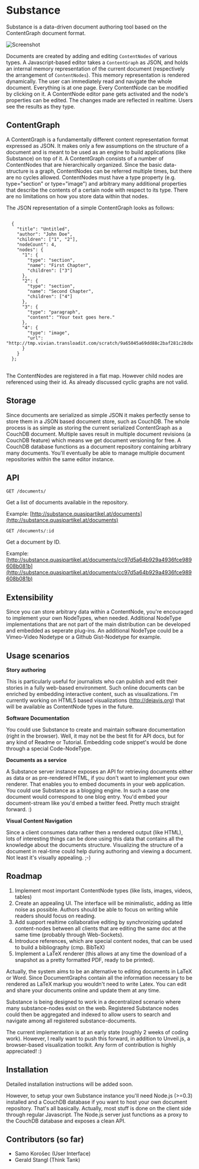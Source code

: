 Substance
================================================================================

Substance is a data-driven document authoring tool based on the ContentGraph 
document format.

![Screenshot](http://ma.zive.at/substance.png)

Documents are created by adding and editing `ContentNodes` of various types. A Javascript-based editor takes
a `ContentGraph` as JSON, and holds an internal memory representation of the current document (respectively the arrangement of `ContentNodes`). This memory representation is rendered dynamically. The user can immediately read and navigate the whole document. Everything is at one page. Every ContentNode can be modified by clicking on it. A ContentNode editor pane gets activated and the node's properties can be edited. The changes made are reflected in realtime. Users see the results as they type.


ContentGraph
--------------------------------------------------------------------------------

A ContentGraph is a fundamentally different content representation format expressed as JSON. It makes only a few assumptions on the structure of a document and is meant to be used as an engine to build applications (like Substance) on top of it. A ContentGraph consists of a number of ContentNodes that are hierarchically organized. Since the basic data-structure is a graph, ContentNodes can be referred multiple times, but there are no cycles allowed. ContentNodes must have a type property (e.g. type="section" or type="image") and arbitrary many additional properties that describe the contents of a certain node with respect to its type. There are no limitations on how you store data within that nodes.


The JSON representation of a simple ContentGraph looks as follows:

<pre>
<code>
  {
    "title": "Untitled",
    "author": "John Doe",
    "children": ["1", "2"],
    "nodeCount": 4,
    "nodes": {
      "1": {
        "type": "section",
        "name": "First Chapter",
        "children": ["3"]
      },
      "2": {
        "type": "section",
        "name": "Second Chapter",
        "children": ["4"]
      },
      "3": {
        "type": "paragraph",
        "content": "Your text goes here."
      },
      "4": {
        "type": "image",
        "url": "http://tmp.vivian.transloadit.com/scratch/9a65045a69dd88c2baf281c28dbd15a7"
      }
    }
  };
</code>
</pre>

The ContentNodes are registered in a flat map. However child nodes are referenced using their id. As already discussed cyclic graphs are not valid.


Storage
--------------------------------------------------------------------------------

Since documents are serialized as simple JSON it makes perfectly sense to store
them in a JSON based document store, such as CouchDB. The whole process is as
simple as storing the current serialized ContentGraph as a CouchDB document.
Multiple saves result in multiple document revisions (a CouchDB feature) which
means we get document versioning for free. A CouchDB database functions as a
document repository containing arbitrary many documents. You'll eventually be able to manage
multiple document repositories within the same editor instance. 




API
--------------------------------------------------------------------------------

`GET /documents/`

Get a list of documents available in the repository.


Example: [http://substance.quasipartikel.at/documents](http://substance.quasipartikel.at/documents)


`GET /documents/:id`

Get a document by ID.


Example: [http://substance.quasipartikel.at/documents/cc97d5a64b929a4936fce989608b081b](http://substance.quasipartikel.at/documents/cc97d5a64b929a4936fce989608b081b)



Extensibility
--------------------------------------------------------------------------------

Since you can store arbitrary data within a ContentNode, you're encouraged to implement your own NodeTypes, when needed. Additional NodeType implementations that are not part of the main distribution can be developed and embedded as seperate plug-ins. An additional NodeType could be a Vimeo-Video Nodetype or a Github Gist-Nodetype for example.


Usage scenarios
--------------------------------------------------------------------------------

**Story authoring**

This is particularly useful for journalists who can publish and edit their stories in a fully web-based environment. Such online documents can be enriched by embedding interactive content, such as visualizations. I'm currently working on HTML5 based visualizations (http://dejavis.org) that will be available as ContentNode types in the future.

**Software Documentation**

You could use Substance to create and maintain software documentation (right in the browser). Well, it
may not be the best fit for API docs, but for any kind of Readme or Tutorial. Embedding code snippet's would be done through a special Code-NodeType.
  
**Documents as a service**

A Substance server instance exposes an API for retrieving documents either as data or as pre-rendered HTML, if you don't want to implement your own renderer. That enables you to embed documents in your web application. You could use Substance as a blogging engine. In such a case one document would correspond to one blog entry. You'd embed your document-stream like you'd embed a twitter feed. Pretty much straight forward. :)

**Visual Content Navigation**

Since a client consumes data rather then a rendered output (like HTML), lots of interesting things can be done using this data that contains all the knowledge about the documents structure. Visualizing the structure of a document in real-time could help during authoring and viewing a document. Not least it's visually appealing. ;-)


Roadmap
--------------------------------------------------------------------------------

1. Implement most important ContentNode types (like lists, images, videos, tables)
2. Create an appealing UI. The interface will be minimalistic, adding as little noise as possible. Authors should be able to focus on writing while readers should focus on reading.
3. Add support realtime collaborative editing by synchronizing updated content-nodes between all clients that are editing the same doc at the same time (probably through Web-Sockets).
4. Introduce references, which are special content nodes, that can be used to build a bibliography (cmp. BibTeX)
5. Implement a LaTeX renderer (this allows at any time the download of a snapshot as a pretty formatted PDF, ready to be printed).


Actually, the system aims to be an alternative to editing documents in LaTeX or Word. Since DocumentGraphs contain all the information necessary to be rendered as LaTeX markup you wouldn't need to write Latex. You can edit and share your documents online and update them at any time. 

Substance is being designed to work in a decentralized scenario where many
substance-nodes exist on the web. Registered Substance nodes could then be aggregated and indexed
to allow users to search and navigate among all registered substance-documents.


The current implementation is at an early state (roughly 2 weeks of coding work). 
However, I really want to push this forward, in addition to Unveil.js, a browser-based visualization toolkit. Any form of contribution is highly appreciated! :)


Installation
--------------------------------------------------------------------------------

Detailed installation instructions will be added soon. 

However, to setup your own Substance instance you'll need Node.js (>=0.3) installed and a CouchDB database if you want to host your own document repository. That's all basically. Actually, most stuff is done on the client side through regular Javascript. The Node.js server just functions as a proxy to the CouchDB database and exposes a clean API.


Contributors (so far)
--------------------------------------------------------------------------------

* Samo Korošec (User Interface)
* Gerald Stangl (Think Tank)

